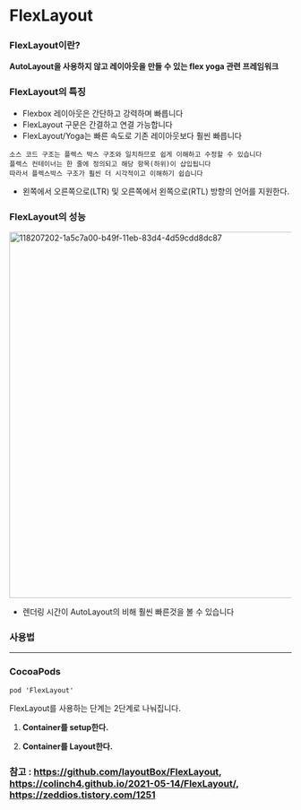 # FlexLayout

### FlexLayout이란?

**AutoLayout을 사용하지 않고 레이아웃을 만들 수 있는 flex yoga 관련 프레임워크**

### FlexLayout의 특징

* Flexbox 레이아웃은 간단하고 강력하며 빠릅니다
* FlexLayout 구문은 간결하고 연결 가능합니다
* FlexLayout/Yoga는 빠른 속도로 기존 레이아웃보다 훨씬 빠릅니다
```
소스 코드 구조는 플렉스 박스 구조와 일치하므로 쉽게 이해하고 수정할 수 있습니다
플렉스 컨테이너는 한 줄에 정의되고 해당 항목(하위)이 삽입됩니다
따라서 플렉스박스 구조가 훨씬 더 시각적이고 이해하기 쉽습니다
```
* 왼쪽에서 오른쪽으로(LTR) 및 오른쪽에서 왼쪽으로(RTL) 방향의 언어를 지원한다.

### FlexLayout의 성능

<img width="653" alt="118207202-1a5c7a00-b49f-11eb-83d4-4d59cdd8dc87" src="https://user-images.githubusercontent.com/81547954/151962333-ee0aa2a6-2f42-47e5-a03c-396b4670b550.png">

* 렌더링 시간이 AutoLayout의 비해 훨씬 빠른것을 볼 수 있습니다

### 사용법
<hr>

### CocoaPods

```
pod 'FlexLayout'
```

FlexLayout를 사용하는 단계는 2단계로 나눠집니다.

1. **Container를 setup한다.**

2. **Container를 Layout한다.**

### 참고 : https://github.com/layoutBox/FlexLayout, https://colinch4.github.io/2021-05-14/FlexLayout/, https://zeddios.tistory.com/1251
